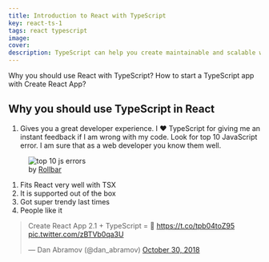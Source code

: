```yaml
---
title: Introduction to React with TypeScript
key: react-ts-1
tags: react typescript
image: 
cover: 
description: TypeScript can help you create maintainable and scalable web apps. It is ready to use with React out of the box!
---
```


Why you should use React with TypeScript? How to start a TypeScript app with Create React App?

<!--more-->

## Why you should use TypeScript in React

1. Gives you a great developer experience. I ❤️ TypeScript for giving me an instant feedback if I am wrong with my code. Look for top 10 JavaScript error. I am sure that as a web developer you know them well.

<figure>
  <img src="{{ "/assets/images/2-js-errors.jpg" | absolute_url }}" alt="top 10 js errors">
  <figcaption>
    by <a href="https://rollbar.com/blog/top-10-javascript-errors/t">Rollbar</a> 
  </figcaption>
</figure>

1. Fits React very well with TSX
2. It is supported out of the box
3. Got super trendy last times
4. People like it

<blockquote class="twitter-tweet"><p lang="en" dir="ltr">Create React App 2.1 + TypeScript = 💜 <a href="https://t.co/tpb04toZ95">https://t.co/tpb04toZ95</a> <a href="https://t.co/zBTVb0qa3U">pic.twitter.com/zBTVb0qa3U</a></p>&mdash; Dan Abramov (@dan_abramov) <a href="https://twitter.com/dan_abramov/status/1057118684479537152?ref_src=twsrc%5Etfw">October 30, 2018</a></blockquote> <script async src="https://platform.twitter.com/widgets.js" charset="utf-8"></script>


